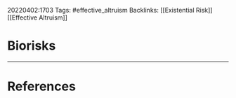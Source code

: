 20220402:1703
Tags: #effective_altruism 
Backlinks: [[Existential Risk]] [[Effective Altruism]]
# Biorisks




---
# References